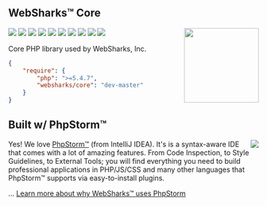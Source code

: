 ## WebSharks™ Core

<img src="https://cdn.websharks-inc.com/websharks/uploads/2013/11/sharks-logo.png" width="150" align="right" />

[![](https://img.shields.io/github/license/websharks/core.svg)](https://github.com/websharks/core/blob/HEAD/LICENSE.txt)
[![](https://img.shields.io/badge/made-w%2F_100%25_pure_awesome_sauce-AB815F.svg?label=made)](http://websharks-inc.com/)
[![](https://img.shields.io/badge/by-WebSharks_Inc.-656598.svg?label=by)](http://www.websharks-inc.com/team/)
[![](https://img.shields.io/github/release/websharks/core.svg?label=latest)](https://github.com/websharks/core/releases)
[![](https://img.shields.io/packagist/v/websharks/core.svg?label=packagist)](https://packagist.org/packages/websharks/core)
[![](https://img.shields.io/github/issues/websharks/core.svg?label=issues)](https://github.com/websharks/core/issues)
[![](https://img.shields.io/github/forks/websharks/core.svg?label=forks)](https://github.com/websharks/core/network)
[![](https://img.shields.io/github/stars/websharks/core.svg?label=stars)](https://github.com/websharks/core/stargazers)
[![](https://img.shields.io/github/downloads/websharks/core/latest/total.svg?label=downloads)](https://github.com/websharks/core/releases)
[![](https://img.shields.io/packagist/dt/websharks/core.svg?label=packagist)](https://packagist.org/packages/websharks/core)

Core PHP library used by WebSharks, Inc.

```json
{
    "require": {
        "php": ">=5.4.7",
        "websharks/core": "dev-master"
    }
}
```

## Built w/ PhpStorm™

<img src="https://www.jetbrains.com/phpstorm/documentation/docs/logo_phpstorm.png" align="right" />

Yes! We love [PhpStorm™](https://www.jetbrains.com/phpstorm/) (from IntelliJ IDEA). It's is a syntax-aware IDE that comes with a lot of amazing features. From Code Inspection, to Style Guidelines, to External Tools; you will find everything you need to build professional applications in PHP/JS/CSS and many other languages that PhpStorm™ supports via easy-to-install plugins.

... [Learn more about why WebSharks™ uses PhpStorm](http://www.websharks-inc.com/post/phpstorm/)
